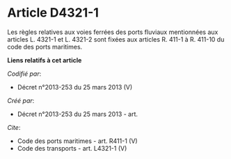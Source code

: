 # Article D4321-1

Les règles relatives aux voies ferrées des ports fluviaux mentionnées aux articles L. 4321-1 et L. 4321-2 sont fixées aux
articles R. 411-1 à R. 411-10 du code des ports maritimes.

**Liens relatifs à cet article**

_Codifié par_:

  - Décret n°2013-253 du 25 mars 2013 (V)

_Créé par_:

  - Décret n°2013-253 du 25 mars 2013 - art.

_Cite_:

  - Code des ports maritimes - art. R411-1 (V)
  - Code des transports - art. L4321-1 (V)
